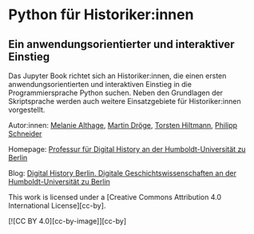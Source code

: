# Python für Historiker:innen
## Ein anwendungsorientierter und interaktiver Einstieg

Das Jupyter Book richtet sich an Historiker:innen, die einen ersten anwendungsorientierten und interaktiven Einstieg in die Programmiersprache Python suchen. Neben den Grundlagen der Skriptsprache werden auch weitere Einsatzgebiete für Historiker:innen vorgestellt.

Autor:innen: [Melanie Althage](https://www.geschichte.hu-berlin.de/de/bereiche-und-lehrstuehle/digital-history/personen/althage), [Martin Dröge](https://www.geschichte.hu-berlin.de/de/bereiche-und-lehrstuehle/digital-history/personen/dr-martin-droege), [Torsten Hiltmann](https://www.geschichte.hu-berlin.de/de/bereiche-und-lehrstuehle/digital-history/personen/torsten-hiltmann), [Philipp Schneider](https://www.geschichte.hu-berlin.de/de/bereiche-und-lehrstuehle/digital-history/personen/philipp-schneider-m-a)

Homepage: [Professur für Digital History an der Humboldt-Universität zu Berlin](https://www.geschichte.hu-berlin.de/de/bereiche-und-lehrstuehle/digital-history)

Blog: [Digital History Berlin. Digitale Geschichtswissenschaften an der Humboldt-Universität zu Berlin](https://dhistory.hypotheses.org/)

This work is licensed under a
[Creative Commons Attribution 4.0 International License][cc-by].

[![CC BY 4.0][cc-by-image]][cc-by]
